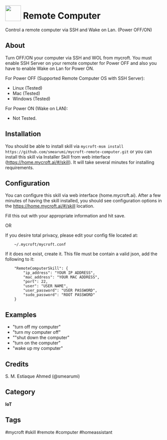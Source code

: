 # <img src='https://raw.githack.com/FortAwesome/Font-Awesome/master/svgs/solid/desktop.svg' card_color='#000000' width='50' height='50' style='vertical-align:bottom'/> Remote Computer
Control a remote computer via SSH and Wake on Lan. (Power OFF/ON)

## About 
Turn OFF/ON your computer via SSH and WOL from mycroft. You must enable SSH Server on your remote computer for Power OFF and also you have to enable Wake on Lan for Power ON.

For Power OFF (Supported Remote Computer OS with SSH Server):
* Linux (Tested)
* Mac (Tested)
* Windows (Tested)

For Power ON (Wake on LAN):
* Not Tested.

## Installation
You should be able to install skill via `mycroft-msm install https://github.com/smearumi/mycroft-remote-computer.git` or you can install this skill via Installer Skill from web interface (https://home.mycroft.ai/#/skill). It will take several minutes for installing requirements.

## Configuration
You can configure this skill via web interface (home.mycroft.ai). After a few minutes of having the skill installed, you should see configuration options in the https://home.mycroft.ai/#/skill location.

Fill this out with your appropriate information and hit save.

OR

If you desire total privacy, please edit your config file located at:

        ~/.mycroft/mycroft.conf

If it does not exist, create it. This file must be contain a valid json, add the following to it:

        "RemoteComputerSkill": {
            "ip_address": "YOUR IP ADDRESS",
            "mac_address": "YOUR MAC ADDRESS",
            "port": 22,
            "user": "USER NAME",
            "user_password": "USER PASSWORD",
            "sudo_password": "ROOT PASSWORD"
        }  

## Examples 
* "turn off my computer"
* "turn my computer off"
* ""shut down the computer"
* "turn on the computer"
* "wake up my computer"

## Credits 
S. M. Estiaque Ahmed (@smearumi)



## Category
**IoT**

## Tags
#mycroft
#skill
#remote
#computer
#homeassistant
